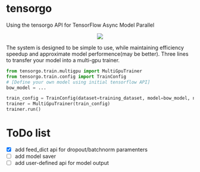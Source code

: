 # tensorgo
Using the tensorgo API for TensorFlow Async Model Parallel

<div align=center><img src="http://7xl3p7.com1.z0.glb.clouddn.com/17-9-7/82144936.jpg?imageMogr2/auto-orient/thumbnail/!70p"/></div>

The system is designed to be simple to use, while maintaining efficiency speedup and approximate model performence(may be better).
Three lines to transfer your model into a multi-gpu trainer.

```python
from tensorgo.train.multigpu import MultiGpuTrainer
from tensorgo.train.config import TrainConfig
# [Define your own model using initial tensorflow API]
bow_model = ...

train_config = TrainConfig(dataset=training_dataset, model=bow_model, n_towers=5, commbatch=1500)
trainer = MultiGpuTrainer(train_config)
trainer.run()
```

# ToDo list
- [x] add feed\_dict api for dropout/batchnorm paramenters
- [ ] add model saver
- [ ] add user-defined api for model output
